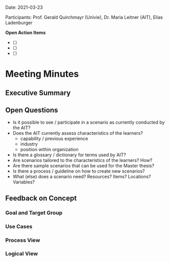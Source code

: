 Date: 2021-03-23

Participants: Prof. Gerald Quirchmayr (Univie), Dr. Maria Leitner (AIT), Elias Ladenburger

**Open Action Items**

- [ ] 
- [ ] 
- [ ] 

# Meeting Minutes

## Executive Summary

## Open Questions

* Is it possible to see / participate in a scenario as currently conducted by the AIT?
* Does the AIT currently assess characteristics of the learners?
    * capability / previous experience
    * industry
    * position within organization
* Is there a glossary / dictionary for terms used by AIT?
* Are scenarios tailored to the characteristics of the learners? How?
* Are there sample scenarios that can be used for the Master thesis?
* Is there a process / guideline on how to create new scenarios?
* What (else) does a scenario need? Resources? Items? Locations? Variables?

## Feedback on Concept
### Goal and Target Group

### Use Cases

### Process View

### Logical View